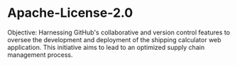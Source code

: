 # Apache-License-2.0

Objective: Harnessing GitHub's collaborative and version control features to oversee the development and deployment of the shipping calculator web application. This initiative aims to lead to an optimized supply chain management process.
